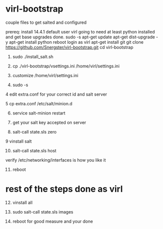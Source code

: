 virl-bootstrap
==============

couple files to get salted and configured

prereq: 
install 14.4.1
default user virl
going to need at least python installed and get base upgrades done. 
sudo -s
apt-get update
apt-get dist-upgrade -y
apt-get install python
reboot
login as virl
apt-get install git
git clone https://github.com/Snergster/virl-bootstrap.git
cd virl-bootstrap

1. sudo ./install_salt.sh

2. cp ./virl-bootstrap/vsettings.ini /home/virl/settings.ini

3. customize /home/virl/settings.ini

3. sudo -s

4 edit extra.conf for your correct id and salt server

5 cp extra.conf /etc/salt/minion.d

6. service salt-minion restart

7. get your salt key accepted on server

8. salt-call state.sls zero

9 vinstall salt

10. salt-call state.sls host

verify /etc/networking/interfaces is how you like it

11. reboot

# rest of the steps done as virl

12. vinstall all

13. sudo salt-call state.sls images

14. reboot for good measure and your done
